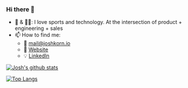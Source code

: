 ### Hi there 👋

- 🏈 & 👨‍💻: I love sports and technology.  At the intersection of product + engineering + sales
- 📫 How to find me:
  - 📧 mail@joshkorn.io
  - 🌽 [Website](https://www.joshkorn.io)
  - 💡 [LinkedIn](https://www.linkedin.com/in/khuyen-tran-1ab926151/)

 
[![Josh's github stats](https://github-readme-stats.vercel.app/api?username=j0shkorn&count_private=true&show_icons=true&theme=radical&hide_rank=false)](https://github.com/anuraghazra/github-readme-stats)

[![Top Langs](https://github-readme-stats.vercel.app/api/top-langs/?username=j0shkorn)](https://github.com/anuraghazra/github-readme-stats)
